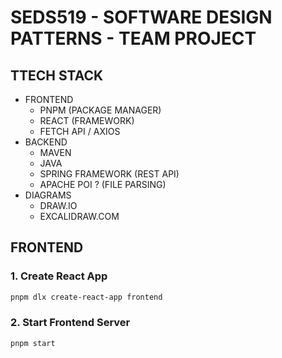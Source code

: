 # SEDS519 - SOFTWARE DESIGN PATTERNS - TEAM PROJECT

## TTECH STACK

- FRONTEND
  - PNPM (PACKAGE MANAGER)
  - REACT (FRAMEWORK)
  - FETCH API / AXIOS
- BACKEND
  - MAVEN
  - JAVA
  - SPRING FRAMEWORK (REST API)
  - APACHE POI ? (FILE PARSING)
- DIAGRAMS
  - DRAW.IO
  - EXCALIDRAW.COM

## FRONTEND

### 1. Create React App

```bash
pnpm dlx create-react-app frontend
```

### 2. Start Frontend Server

```bash
pnpm start
```
